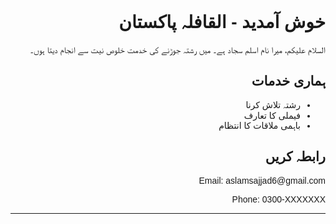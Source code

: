 







<!DOCTYPE html>
<html lang="ur">
<head>
  <meta charset="UTF-8" />
  <meta name="viewport" content="width=device-width, initial-scale=1.0"/>
  <title>Al Qafla Pakistan</title>
</head>
<body style="font-family: Arial; direction: rtl; text-align: right; padding: 20px;">
  <h1>خوش آمدید - القافلہ پاکستان</h1>
  <p>السلام علیکم، میرا نام اسلم سجاد ہے۔ میں رشتہ جوڑنے کی خدمت خلوص نیت سے انجام دیتا ہوں۔</p>
  
  <h2>ہماری خدمات</h2>
  <ul>
    <li>رشتہ تلاش کرنا</li>
    <li>فیملی کا تعارف</li>
    <li>باہمی ملاقات کا انتظام</li>
  </ul>

  <h2>رابطہ کریں</h2>
  <p>Email: aslamsajjad6@gmail.com</p>
  <p>Phone: 0300-XXXXXXX</p>
</body>
</html>


---



